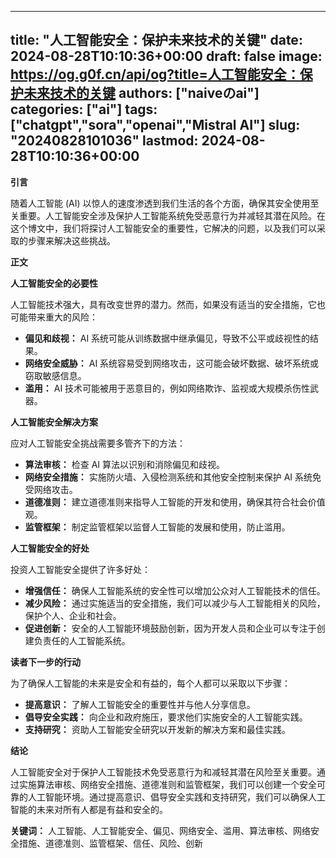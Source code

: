 
---
title: "人工智能安全：保护未来技术的关键"
date: 2024-08-28T10:10:36+00:00
draft: false
image: https://og.g0f.cn/api/og?title=人工智能安全：保护未来技术的关键
authors: ["naiveのai"]
categories: ["ai"]
tags: ["chatgpt","sora","openai","Mistral AI"]
slug: "20240828101036"
lastmod: 2024-08-28T10:10:36+00:00
---
**引言**

随着人工智能 (AI) 以惊人的速度渗透到我们生活的各个方面，确保其安全使用至关重要。人工智能安全涉及保护人工智能系统免受恶意行为并减轻其潜在风险。在这个博文中，我们将探讨人工智能安全的重要性，它解决的问题，以及我们可以采取的步骤来解决这些挑战。

**正文**

**人工智能安全的必要性**

人工智能技术强大，具有改变世界的潜力。然而，如果没有适当的安全措施，它也可能带来重大的风险：

- **偏见和歧视：** AI 系统可能从训练数据中继承偏见，导致不公平或歧视性的结果。
- **网络安全威胁：** AI 系统容易受到网络攻击，这可能会破坏数据、破坏系统或窃取敏感信息。
- **滥用：** AI 技术可能被用于恶意目的，例如网络欺诈、监视或大规模杀伤性武器。

**人工智能安全解决方案**

应对人工智能安全挑战需要多管齐下的方法：

- **算法审核：** 检查 AI 算法以识别和消除偏见和歧视。
- **网络安全措施：** 实施防火墙、入侵检测系统和其他安全控制来保护 AI 系统免受网络攻击。
- **道德准则：** 建立道德准则来指导人工智能的开发和使用，确保其符合社会价值观。
- **监管框架：** 制定监管框架以监督人工智能的发展和使用，防止滥用。

**人工智能安全的好处**

投资人工智能安全提供了许多好处：

- **增强信任：** 确保人工智能系统的安全性可以增加公众对人工智能技术的信任。
- **减少风险：** 通过实施适当的安全措施，我们可以减少与人工智能相关的风险，保护个人、企业和社会。
- **促进创新：** 安全的人工智能环境鼓励创新，因为开发人员和企业可以专注于创建负责任的人工智能系统。

**读者下一步的行动**

为了确保人工智能的未来是安全和有益的，每个人都可以采取以下步骤：

- **提高意识：** 了解人工智能安全的重要性并与他人分享信息。
- **倡导安全实践：** 向企业和政府施压，要求他们实施安全的人工智能实践。
- **支持研究：** 资助人工智能安全研究以开发新的解决方案和最佳实践。

**结论**

人工智能安全对于保护人工智能技术免受恶意行为和减轻其潜在风险至关重要。通过实施算法审核、网络安全措施、道德准则和监管框架，我们可以创建一个安全可靠的人工智能环境。通过提高意识、倡导安全实践和支持研究，我们可以确保人工智能的未来对所有人都是有益和安全的。

**关键词：** 人工智能、人工智能安全、偏见、网络安全、滥用、算法审核、网络安全措施、道德准则、监管框架、信任、风险、创新